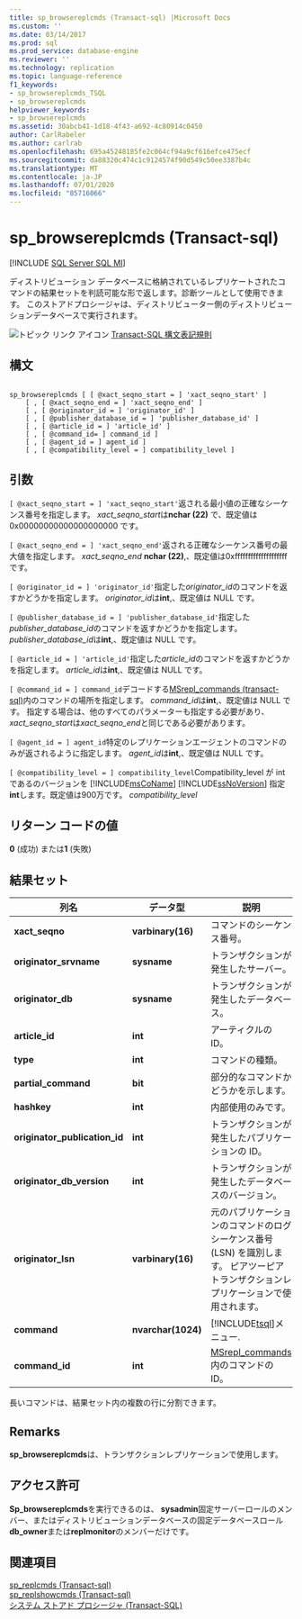 ```yaml
---
title: sp_browsereplcmds (Transact-sql) |Microsoft Docs
ms.custom: ''
ms.date: 03/14/2017
ms.prod: sql
ms.prod_service: database-engine
ms.reviewer: ''
ms.technology: replication
ms.topic: language-reference
f1_keywords:
- sp_browsereplcmds_TSQL
- sp_browsereplcmds
helpviewer_keywords:
- sp_browsereplcmds
ms.assetid: 30abcb41-1d18-4f43-a692-4c80914c0450
author: CarlRabeler
ms.author: carlrab
ms.openlocfilehash: 695a45248185fe2c064cf94a9cf616efce475ecf
ms.sourcegitcommit: da88320c474c1c9124574f90d549c50ee3387b4c
ms.translationtype: MT
ms.contentlocale: ja-JP
ms.lasthandoff: 07/01/2020
ms.locfileid: "85716066"
---
```

# <a name="sp_browsereplcmds-transact-sql"></a>sp_browsereplcmds (Transact-sql)
[!INCLUDE [SQL Server SQL MI](../../includes/applies-to-version/sql-asdbmi.md)]

  ディストリビューション データベースに格納されているレプリケートされたコマンドの結果セットを判読可能な形で返します。診断ツールとして使用できます。 このストアドプロシージャは、ディストリビューター側のディストリビューションデータベースで実行されます。  
  
 ![トピック リンク アイコン](../../database-engine/configure-windows/media/topic-link.gif "トピック リンク アイコン") [Transact-SQL 構文表記規則](../../t-sql/language-elements/transact-sql-syntax-conventions-transact-sql.md)  
  
## <a name="syntax"></a>構文  
  
```  
  
sp_browsereplcmds [ [ @xact_seqno_start = ] 'xact_seqno_start' ]  
    [ , [ @xact_seqno_end = ] 'xact_seqno_end' ]   
    [ , [ @originator_id = ] 'originator_id' ]  
    [ , [ @publisher_database_id = ] 'publisher_database_id' ]  
    [ , [ @article_id = ] 'article_id' ]  
    [ , [ @command_id= ] command_id ]  
    [ , [ @agent_id = ] agent_id ]  
    [ , [ @compatibility_level = ] compatibility_level ]  
```  
  
## <a name="arguments"></a>引数  
`[ @xact_seqno_start = ] 'xact_seqno_start'`返される最小値の正確なシーケンス番号を指定します。 *xact_seqno_start*は**nchar (22)** で、既定値は0x00000000000000000000 です。  
  
`[ @xact_seqno_end = ] 'xact_seqno_end'`返される正確なシーケンス番号の最大値を指定します。 *xact_seqno_end* **nchar (22)**,、既定値は0xffffffffffffffffffff です。  
  
`[ @originator_id = ] 'originator_id'`指定した*originator_id*のコマンドを返すかどうかを指定します。 *originator_id*は**int**,、既定値は NULL です。  
  
`[ @publisher_database_id = ] 'publisher_database_id'`指定した*publisher_database_id*のコマンドを返すかどうかを指定します。 *publisher_database_id*は**int**,、既定値は NULL です。  
  
`[ @article_id = ] 'article_id'`指定した*article_id*のコマンドを返すかどうかを指定します。 *article_id*は**int**,、既定値は NULL です。  
  
`[ @command_id = ] command_id`デコードする[MSrepl_commands &#40;transact-sql&#41;](../../relational-databases/system-tables/msrepl-commands-transact-sql.md)内のコマンドの場所を指定します。 *command_id*は**int**,、既定値は NULL です。 指定する場合は、他のすべてのパラメーターも指定する必要があり、 *xact_seqno_start*は*xact_seqno_end*と同じである必要があります。  
  
`[ @agent_id = ] agent_id`特定のレプリケーションエージェントのコマンドのみが返されるように指定します。 *agent_id*は**int**,、既定値は NULL です。  
  
`[ @compatibility_level = ] compatibility_level`Compatibility_level が int であるのバージョンを [!INCLUDE[msCoName](../../includes/msconame-md.md)] [!INCLUDE[ssNoVersion](../../includes/ssnoversion-md.md)] 指定**int**します。既定値は900万です。 *compatibility_level*  
  
## <a name="return-code-values"></a>リターン コードの値  
 **0** (成功) または**1** (失敗)  
  
## <a name="result-sets"></a>結果セット  
  
|列名|データ型|説明|  
|-----------------|---------------|-----------------|  
|**xact_seqno**|**varbinary(16)**|コマンドのシーケンス番号。|  
|**originator_srvname**|**sysname**|トランザクションが発生したサーバー。|  
|**originator_db**|**sysname**|トランザクションが発生したデータベース。|  
|**article_id**|**int**|アーティクルの ID。|  
|**type**|**int**|コマンドの種類。|  
|**partial_command**|**bit**|部分的なコマンドかどうかを示します。|  
|**hashkey**|**int**|内部使用のみです。|  
|**originator_publication_id**|**int**|トランザクションが発生したパブリケーションの ID。|  
|**originator_db_version**|**int**|トランザクションが発生したデータベースのバージョン。|  
|**originator_lsn**|**varbinary(16)**|元のパブリケーションのコマンドのログシーケンス番号 (LSN) を識別します。 ピアツーピアトランザクションレプリケーションで使用されます。|  
|**command**|**nvarchar(1024)**|[!INCLUDE[tsql](../../includes/tsql-md.md)]メニュー.|  
|**command_id**|**int**|[MSrepl_commands](../../relational-databases/system-tables/msrepl-commands-transact-sql.md)内のコマンドの ID。|  
  
 長いコマンドは、結果セット内の複数の行に分割できます。  
  
## <a name="remarks"></a>Remarks  
 **sp_browsereplcmds**は、トランザクションレプリケーションで使用します。  
  
## <a name="permissions"></a>アクセス許可  
 **Sp_browsereplcmds**を実行できるのは、 **sysadmin**固定サーバーロールのメンバー、またはディストリビューションデータベースの固定データベースロール**db_owner**または**replmonitor**のメンバーだけです。  
  
## <a name="see-also"></a>関連項目  
 [sp_replcmds &#40;Transact-sql&#41;](../../relational-databases/system-stored-procedures/sp-replcmds-transact-sql.md)   
 [sp_replshowcmds &#40;Transact-sql&#41;](../../relational-databases/system-stored-procedures/sp-replshowcmds-transact-sql.md)   
 [システム ストアド プロシージャ &#40;Transact-SQL&#41;](../../relational-databases/system-stored-procedures/system-stored-procedures-transact-sql.md)  
  
  
